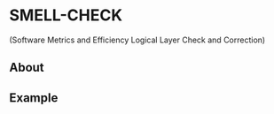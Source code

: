 # SMELL-CHECK
(Software Metrics and Efficiency Logical Layer Check and Correction)

## About

## Example


